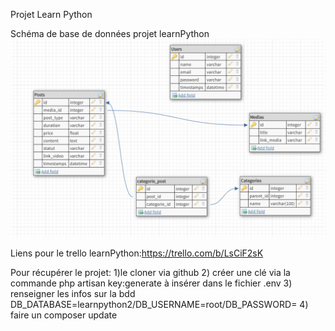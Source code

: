 Projet Learn Python 

Schéma de base de données projet learnPython
![alt text](https://raw.githubusercontent.com/MrOkuro/learnPython/master/public/images/schema_bdd.PNG)




Liens pour le trello learnPython:https://trello.com/b/LsCiF2sK


Pour récupérer le projet:
1)le cloner via github 
2) créer une clé via la commande php artisan key:generate à insérer dans le fichier .env
3) renseigner les infos sur la bdd DB_DATABASE=learnpython2/DB_USERNAME=root/DB_PASSWORD=
4) faire un composer update 

